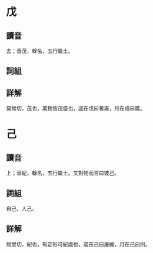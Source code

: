 # 戊

## 讀音
去；音茂，榦名，五行屬土。

## 詞組

## 詳解
莫候切，茂也，萬物皆茂盛也，𡻕在戊曰著雍，月在成曰厲。

# 己

## 讀音
上；音紀，榦名，五行屬土。又對物而言曰彼己。

## 詞組
自己，人己。

## 詳解
居里切，紀也，有定形可紀識也，𡻕在己曰屠維，月在己曰則。

